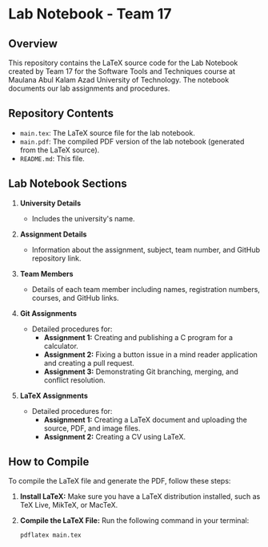 # Lab Notebook - Team 17

## Overview

This repository contains the LaTeX source code for the Lab Notebook created by Team 17 for the Software Tools and Techniques course at Maulana Abul Kalam Azad University of Technology. The notebook documents our lab assignments and procedures.

## Repository Contents

- `main.tex`: The LaTeX source file for the lab notebook.
- `main.pdf`: The compiled PDF version of the lab notebook (generated from the LaTeX source).
- `README.md`: This file.

## Lab Notebook Sections

1. **University Details**
   - Includes the university's name.

2. **Assignment Details**
   - Information about the assignment, subject, team number, and GitHub repository link.

3. **Team Members**
   - Details of each team member including names, registration numbers, courses, and GitHub links.

4. **Git Assignments**
   - Detailed procedures for:
     - **Assignment 1:** Creating and publishing a C program for a calculator.
     - **Assignment 2:** Fixing a button issue in a mind reader application and creating a pull request.
     - **Assignment 3:** Demonstrating Git branching, merging, and conflict resolution.

5. **LaTeX Assignments**
   - Detailed procedures for:
     - **Assignment 1:** Creating a LaTeX document and uploading the source, PDF, and image files.
     - **Assignment 2:** Creating a CV using LaTeX.

## How to Compile

To compile the LaTeX file and generate the PDF, follow these steps:

1. **Install LaTeX:**
   Make sure you have a LaTeX distribution installed, such as TeX Live, MikTeX, or MacTeX.

2. **Compile the LaTeX File:**
   Run the following command in your terminal:
   ```bash
   pdflatex main.tex

